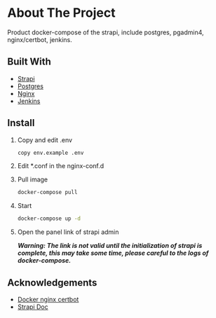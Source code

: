 # About The Project

Product docker-compose of the strapi, include postgres, pgadmin4, nginx/certbot, jenkins.

## Built With

* [Strapi](https://strapi.io/)
* [Postgres](https://www.postgresql.org/)
* [Nginx](https://www.nginx.com/)
* [Jenkins](https://www.jenkins.io/)

## Install

1. Copy and edit .env

   ```sh
   copy env.example .env
   ```

2. Edit *.conf in the nginx-conf.d

3. Pull image

   ```sh
   docker-compose pull
   ```

4. Start

   ```sh
   docker-compose up -d
   ```

5. Open the panel link of strapi admin

   ***Warning:
      The link is not valid until the initialization of strapi is complete,
      this may take some time,
      please careful to the logs of docker-compose.***

## Acknowledgements

* [Docker nginx certbot](https://github.com/staticfloat/docker-nginx-certbot)
* [Strapi Doc](https://strapi.io/documentation/v3.x/deployment/nginx-proxy.html)
